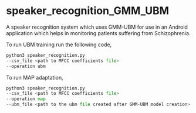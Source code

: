 # speaker_recognition_GMM_UBM
A speaker recognition system which uses GMM-UBM for use in an Android application which helps in monitoring patients suffering from Schizophrenia.

To run UBM training run the following code,
```python
python3 speaker_recognition.py 
--csv_file <path to MFCC coefficients file> 
--operation ubm
```

To run MAP adaptation,
```python
python3 speaker_recognition.py 
--csv_file <path to MFCC coefficients file> 
--operation map 
--ubm_file <path to the ubm file created after GMM-UBM model creation>
```
